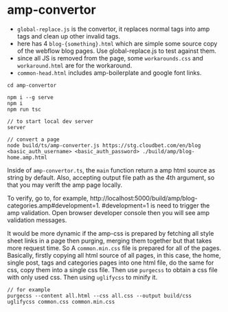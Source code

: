# amp-convertor

- `global-replace.js` is the convertor, it replaces normal tags into amp tags and clean up other invalid tags.
- here has 4 `blog-{something}.html` which are simple some source copy of the webflow blog pages. Use global-replace.js to test against them.
- since all JS is removed from the page, some `workarounds.css` and `workaround.html` are for the workaround.
- `common-head.html` includes amp-boilerplate and google font links.

```
cd amp-convertor

npm i --g serve
npm i
npm run tsc

// to start local dev server
server

// convert a page
node build/ts/amp-converter.js https://stg.cloudbet.com/en/blog <basic_auth_username> <basic_auth_password> ./build/amp/blog-home.amp.html
```

Inside of `amp-convertor.ts`, the `main` function return a amp html source as string by default. Also, accepting output file path as the 4th argument, so that you may verift the amp page locally.

To verify, go to, for example, http://localhost:5000/build/amp/blog-categories.amp#development=1. #development=1 is need to trigger the amp validation. Open browser developer console then you will see amp validation messages.

It would be more dynamic if the amp-css is prepared by fetching all style sheet links in a page then purging, merging them together but that takes more request time. So A `common.min.css` file is prepared for all of the pages. Basically, firstly copying all html source of all pages, in this case, the home, single post, tags and categories pages into one html file, do the same for css, copy them into a single css file. Then use `purgecss` to obtain a css file with only used css. Then using `uglifycss` to minify it.

```
// for example
purgecss --content all.html --css all.css --output build/css
uglifycss common.css common.min.css
```

